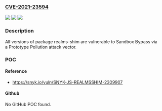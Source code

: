 ### [CVE-2021-23594](https://cve.mitre.org/cgi-bin/cvename.cgi?name=CVE-2021-23594)
![](https://img.shields.io/static/v1?label=Product&message=realms-shim&color=blue)
![](https://img.shields.io/static/v1?label=Version&message=%3E%3D%200%20&color=brighgreen)
![](https://img.shields.io/static/v1?label=Vulnerability&message=Sandbox%20Bypass&color=brighgreen)

### Description

All versions of package realms-shim are vulnerable to Sandbox Bypass via a Prototype Pollution attack vector.

### POC

#### Reference
- https://snyk.io/vuln/SNYK-JS-REALMSSHIM-2309907

#### Github
No GitHub POC found.

